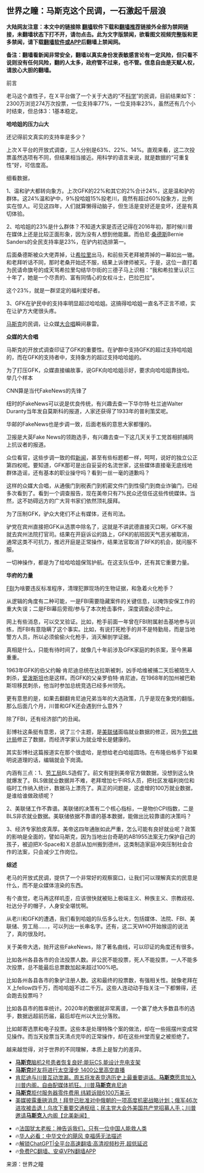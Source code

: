  <!-- 面包屑导航 --> <h2>世界之瞳：马斯克这个民调，一石激起千层浪</h2> <p class="notice"><b>大陆网友注意：本文中的链接除 <a href="https://github.com/bannedbook/fanqiang" >翻墙</a>软件下载和<a href="https://github.com/killgcd/justmysocks/blob/master/README.md">翻墙推荐</a>链接外全部为禁网链接，未翻墙状态下打不开，请勿点击。此为文字版禁闻，欲看图文视频完整版和更多禁闻，请下载<a href="https://github.com/bannedbook/fanqiang">翻墙软件或APP</a>后翻墙上禁闻网。</p><p>备注：翻墙看新闻非常安全，翻墙以真实身份发表敏感言论有一定风险，但只看不说则没有任何风险，翻的人太多，政府管不过来，也不管。信息自由是天赋人权，请放心大胆的翻墙。</b></p>  <div class="entry"> <p id="conimg">前言</p> <p>老马这个直性子，在Ｘ平台做了一个关于大选的“不<span class='wp_keywordlink'><a href="https://www.bannedbook.org/forum11/topic309.html" title="禁片：“科学”的棍子" target="_blank">科学</a></span>”的民调，目前结果如下：2300万浏览274万次投票，一位支持率77%，一位支持率23%，虽然还有几个小时结束，但总体3：1基本稳定。</p> <p><strong>哈哈姐的压力山大</strong></p> <p>还记得前文真实的支持率是多少？</p> <p>上次Ｘ平台的开放式调查，三人分别是63%、22%、14%。直观来看，这二次投票虽然选项有不同，但结果相当接近。用科学的语言来说，就是数据的“可重复性”好，可信度高。</p> <p>细看数据，</p> <p>1、温和驴大都转向象方。上次GFK的22%和其它的2%合计24%，这是温和驴的群体。这24%温和驴中，9%投哈姐15%投老川，竟然有超过60%投象方，比例实在惊人。可见这四年，人们就算懒得动脑子，但生活是变好还是变坏，还是有真切体验。</p> <p>2、哈哈姐的23%是什么群体？不知道大家是否还记得在2016年初，那时候川普在媒体上还是比较正面形象，因为没有人想到他能赢。而伯尼·<a href="https://www.bannedbook.org/bnews/tag/%e6%a1%91%e5%be%b7%e6%96%af/" class="st_tag internal_tag" rel="tag" title="标签 桑德斯 下的日志">桑德斯</a>Bernie Sanders的全民支持率是23%，在驴内初选排第一。</p> <p>后面桑德斯被众大佬弄掉，让<a href="https://www.bannedbook.org/bnews/tag/%e5%b8%8c%e6%8b%89%e9%87%8c/" class="st_tag internal_tag" rel="tag" title="标签 希拉里 下的日志">希拉里</a>出马，和前些天老拜被弄掉的一幕如出一辙。和老拜听话不同，那时老桑开始还不服，结果上诉律师被灭。于是，这位一直打着为民请命旗号的成天骂希拉里勾结华尔街的三德子马上识相：“我和希拉里认识三十年了，她是一个尽责的、富有同情心的女权斗士，巴拉巴拉”。</p> <p>这个23%，就是一群坚定的福利爱好者。</p> <p>3、GFK在驴民中的支持率明显超过哈哈姐。这搞得哈哈姐一直名不正言不顺，实在让驴方大佬很头疼。</p> <p><a href="https://www.bannedbook.org/bnews/tag/%E9%A9%AC%E6%96%AF%E5%85%8B/" class="st_tag internal_tag" rel="tag" title="标签 马斯克 下的日志">马斯克</a>的民调，让众媒<a href="https://www.bannedbook.org/bnews/tag/%e5%a4%a7%e5%90%88%e5%94%b1/" class="st_tag internal_tag" rel="tag" title="标签 大合唱 下的日志">大合唱</a>瞬间暴雷。</p>  <p><strong>众媒的大合唱</strong></p> <p>马斯克的开放式调查印证了GFK的重要性。在驴群中支持GFK的超过支持哈哈姐的，而在GFK的支持者中，支持象方的超过支持哈哈姐的。</p> <p>为了打压GFK，众媒直接编故事，说GFK向哈哈姐示好，要求向哈哈姐靠拢哈。举几个样本</p> <p>CNN算是当代FakeNews的先锋了</p> <p>纽时的FakeNews可以说是优良传统，有兴趣去查一下华尔特·杜兰迪Walter Duranty当年发自莫斯科的报道，人家还获得了1933年的普利策奖呢。</p> <p>华邮的FakeNews也是步调一致，后面老板的意思大家都懂的。</p> <p>卫报是大英Fake News的领跑选手，有兴趣去查一下这几天关于工党首相抓捕网上抗议者的报道。</p> <p>众位看官，这些步调一致的假<span class='wp_keywordlink_affiliate'><a href="https://www.bannedbook.org/" title="新闻">新闻</a></span>，甚至有些标题都一样，呵呵，说好的独立公正第四权呢。要知道，GFK那可是出自妥妥的名流世家，这些媒体直接毫无底线地群体造谣，还有基本的职业操守吗？看到一丝一毫的道歉吗？</p> <p>这样的众媒大合唱，从通俄门到税表门到机密文件门到性侵门到商业诈骗门，已经多次看到了。看到一个调查报告，现在美帝只有7%民众还信任这些传统媒体。当然，这不妨碍远方的广大背书家们依然顶礼膜拜。</p> <p>为了压制GFK，驴众大佬们不止有媒体，还有司法。</p> <p>驴党在宾州直接把GFK从选票中除名了，这就是不讲武德直接灭口啊，GFK不服就去宾州法院打官司。结果在开庭诉讼的路上，GFK的航班因天气恶劣被取消，通常这类不可抗力，推迟开庭是正常操作，结果法官取消了RFK的机会，就问服不服。</p> <p>一切神操作，都是为了给哈哈姐保驾护航。在这支队伍中，还有其它重要力量。</p>  <p><strong>华府的力量</strong></p> <p><a href="https://www.bannedbook.org/bnews/tag/fbi/" class="st_tag internal_tag" rel="tag" title="标签 FBI 下的日志">FBI</a>为啥要违反标准程序，清理犯罪现场的生物证据，和急着火化枪手？</p> <p>从逻辑的角度有二种可能，一是FBI需要隐藏案件的关键信息，以掩饰安保工作的重大失误；二是FBI幕后旁观/参与了本次枪击事件，深度调查必须中止。</p> <p>网上有些消息，可以交叉验证。比如，枪手前面一年曾在FBI附属射击基地参与训练，而FBI有意隐瞒了这个事实。比如，有说打死枪手的并不是特勤局，而是当地警方人员，所以必须偷偷火化枪手，消灭解剖学证据。</p> <p>真相是什么，只能有待时间了，就像几十年前涉及GFK家庭的刺杀案，至今黑幕重重。</p> <p>1963年GFK的伯父约翰·肯尼迪总统在达拉斯被刺，凶手哈维被捕二天后被陌生人刺杀，<a href="https://www.bannedbook.org/bnews/tag/%e7%88%b1%e6%b3%bc%e6%96%af%e5%9d%a6/" class="st_tag internal_tag" rel="tag" title="标签 爱泼斯坦 下的日志">爱泼斯坦</a>也是这样。而GFK的父亲罗伯特·肯尼迪，在1968年的加州被巴勒斯坦移民刺杀，他当时参加总统竞选已经多州领先。</p> <p>更有意思的是，如果去翻翻肯尼迪兄弟当年的大选政策，几乎是现在象党的翻版。那么后面几个月，川普和GFK还会遇到什么意外？</p> <p>除了FBI，还有经济部门的丑闻。</p> <p>彭博社这条挺有意思，说了三个主题，是<a href="https://www.bannedbook.org/bnews/tag/%e7%be%8e%e8%81%94%e5%82%a8/" class="st_tag internal_tag" rel="tag" title="标签 美联储 下的日志">美联储</a>面临就业数据的修正，因为<a href="https://www.bannedbook.org/bnews/tag/%E5%8A%B3%E5%B7%A5%E7%BB%9F%E8%AE%A1%E5%B1%80/" class="st_tag internal_tag" rel="tag" title="标签 劳工统计局 下的日志">劳工统计局</a>修正了数据，而经济学家认为就业增长是健康的。</p> <p>其实彭博社这篇报道实在那个很虚哈，是想给老白哈姐圆场。在布隆伯格手下如果明说道理的话，编辑就会下岗滴。</p> <p>内涵有三点：1、<a href="https://www.bannedbook.org/bnews/tag/%E5%8A%B3%E5%B7%A5%E5%B1%80/" class="st_tag internal_tag" rel="tag" title="标签 劳工局 下的日志">劳工局</a>BLS造假了。前文有提到美帝官方做数据，没想到这么快就爆发了。BLS做就业数据并不难，老拜增加七千IRS人员，把社区发福利岗位和临时工作纳入统计，数据马上漂亮了。真正的问题是，这虚增的100万就业数据，是谁给谁做政绩呢？</p> <p>2、美联储工作不靠谱。美联储的决策有二个核心指标，一是物价CPI指数，二是BLS非农就业数据。美联储依据不靠谱的基本数据，能做出比较靠谱的决策吗？</p>  <p>3、经济专家脸皮真厚。美帝这四年通胀如此严重，怎么可能有良好就业呢？政策的影响是全面的，譬如马斯克，因为当地出台奇葩的AB1955法案无力保护自己的孩子，被迫把X-Space和Ｘ总部从加州搬到德州，这类制造家庭冲突压制社会合作的法案，只会减少工作岗位。</p> <p><strong>综述</strong></p> <p>老马的开放式民调，提供了一个非常好的观察窗口，让我们可以理解真实的民意是什么，而不是众媒体渲染的东西。</p> <p>有个直觉，老马再这样叽歪，应该很快就被贴上极端主义、种族主义、宗教歧视、社达分子的帽子，人身安全堪忧啊。</p> <p>从老川和GFK的遭遇，我们看到哈姐的队伍多么壮大，包括媒体、法院、FBI、美联储、劳工局&#8230;&#8230;，可以列出一长串名字。还有，这二天WHO开始猴逗的说法了，真的很及时。</p> <p>关于美帝大选，抛开这些FakeNews，除了著名曲线，可以印证的角度还有很多。</p> <p>比如各州各县各市的合法投票人数。非公民不能投票，死人不能投票，一人不能多次投票，总不能最后总票数加起来超过100%吧。</p> <p>比如各州各县各市的象驴注册人数。这和最终的投票数，有强相关性。就像老拜在Ｘ上fellow四千万，而哈哈姐不过二千万。这些人连动动手指关注一下都懒得，还会跑去投票吗？</p> <p>比如各县市的胜率统计。2020年的数据就非常离谱，一个赢了绝大多数县市的选手，数据远超前历届，最后却在州以大比分落败。</p> <p>比如邮寄选票和电子投票。这些本是处理特殊个案的做法，却在一些摇摆州变成常见操作。而当天投票当天清点完毕的正常操作，却在这些州堂而皇之被拒绝了。</p> <p>越来越觉得，对于世界的不同理解，本质上是智力的差异。</p> <!--<div id="taboola-mid-1"></div>--><ul class='op-related-articles' title='相关阅读'> <li><a href='https://www.bannedbook.org/bnews/cnnews/20240823/2078094.html' target='_blank'><b>马斯克</b>脑机2号患者恢复良好:能玩CS,能设计充电支架</a></li> <li><a href='https://www.bannedbook.org/bnews/cnnews/20240822/2077939.html' target='_blank'><b>马斯克</b>好友将进行太空漫步 1400公里高空直播</a></li> <li><a href='https://www.bannedbook.org/bnews/comments/20240822/2077909.html' target='_blank'>肯尼迪与川普互动泄漏，周五将发表竞选历史上最重要讲话。<b>马斯克</b>愿意加入川普内阁，自由配媒体抓狂。川普<b>马斯克</b>肯尼迪</a></li> <li><a href='https://www.bannedbook.org/bnews/itnews/20240821/2077350.html' target='_blank'><b>马斯克</b>拒付服务器零件费用 纬颖诉赔6100万美元</a></li> <li><a href='https://www.bannedbook.org/bnews/bannedvideo/20240821/2077297.html' target='_blank'>美媒披露重磅消息！拜登已批准对中俄朝的一项高度机密战略计划；俄军46次进攻被击退！乌攻下重要交通枢纽；民主党大会外美国共产党招募人手；川普邀请<b>马斯克</b>入内阁【北美新闻】</a></li> </ul> <ul class="texttj"> <li>🔥<a href="https://www.bannedbook.org/bnews/ssgc/20230219/1850782.html" target="_blank">法国犹太老板：神告诉我们，只有一位中国人能救人类</a></li> <li>🔥<a href="https://www.bannedbook.org/bnews/comments/20220220/1694796.html" target="_blank">华人必看：中华文化的飓风 幸福感无法描述</a></li> <li>🔥<a href="https://github.com/bannedbook/fanqiang/wiki/V2ray%E6%9C%BA%E5%9C%BA" target="_blank">解锁ChatGPT|全平台高速翻墙:高清视频秒开,超低延迟</a></li> <li>🔥<a href="https://github.com/bannedbook/fanqiang/wiki/%E7%A6%81%E9%97%BB%E7%BD%91%E5%AE%89%E5%8D%93%E7%BF%BB%E5%A2%99%E6%96%B0%E9%97%BBAPP" target="_blank">免费PC翻墙、安卓VPN翻墙APP</a></li> </ul><p class="src-info">来源：世界之瞳 </p> <a name='sharetosocial'></a> <div style="margin-bottom:5px;padding-bottom:5px;clear:both"> <div id="archive-pix-1" class="banner-ads"> <!-- AuctionX Display platform tag START --> <div id="27602x728x90x621x_ADSLOT1" clicktrack="%%CLICK_URL_ESC%%"></div>  <!-- AuctionX Display platform tag END --> </div> <div id="archive-pix-2" class="banner-ads"> <!-- AuctionX Display platform tag START --> <div id="27556x300x250x621x_ADSLOT1" clicktrack="%%CLICK_URL_ESC%%" style="margin:0 auto;text-align:center"></div>  <!-- AuctionX Display platform tag END --> </div> </div>  <div id="archive-pix-1" class="banner-ads"> <!-- AuctionX Display platform tag START --> <div id="27603x728x90x621x_ADSLOT1" clicktrack="%%CLICK_URL_ESC%%"></div>  <!-- AuctionX Display platform tag END --> </div> </div><!--END ENTRY--> 